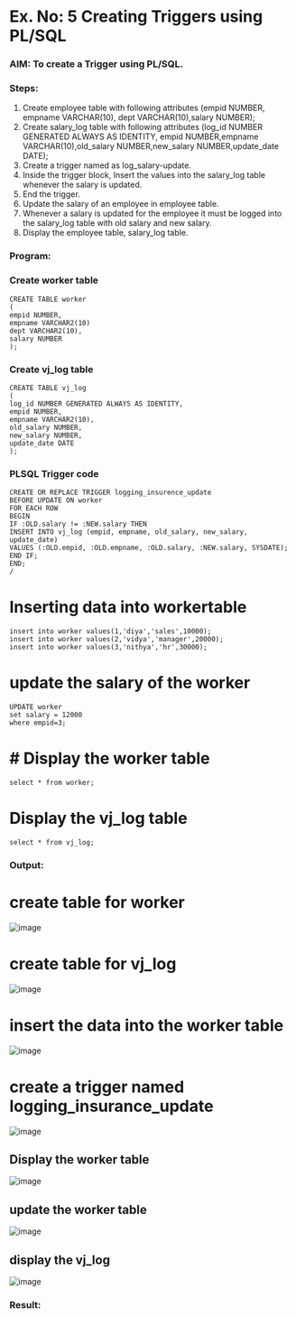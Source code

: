 # Ex. No: 5 Creating Triggers using PL/SQL

### AIM: To create a Trigger using PL/SQL.

### Steps:
1. Create employee table with following attributes (empid NUMBER, empname VARCHAR(10), dept VARCHAR(10),salary NUMBER);
2. Create salary_log table with following attributes (log_id NUMBER GENERATED ALWAYS AS IDENTITY, empid NUMBER,empname VARCHAR(10),old_salary NUMBER,new_salary NUMBER,update_date DATE);
3. Create a trigger named as log_salary-update.
4. Inside the trigger block, Insert the values into the salary_log table whenever the salary is updated.
5. End the trigger.
6. Update the salary of an employee in employee table.
7. Whenever a salary is updated for the employee it must be logged into the salary_log table with old salary and new salary.
8. Display the employee table, salary_log table.

### Program:
### Create worker table
~~~
CREATE TABLE worker
(
empid NUMBER,
empname VARCHAR2(10)
dept VARCHAR2(10),
salary NUMBER
);
~~~
### Create vj_log table
~~~
CREATE TABLE vj_log
(
log_id NUMBER GENERATED ALWAYS AS IDENTITY,
empid NUMBER,
empname VARCHAR2(10),
old_salary NUMBER,
new_salary NUMBER,
update_date DATE
);
~~~
### PLSQL Trigger code
~~~
CREATE OR REPLACE TRIGGER logging_insurence_update
BEFORE UPDATE ON worker
FOR EACH ROW
BEGIN
IF :OLD.salary != :NEW.salary THEN
INSERT INTO vj_log (empid, empname, old_salary, new_salary, update_date)
VALUES (:OLD.empid, :OLD.empname, :OLD.salary, :NEW.salary, SYSDATE);
END IF;
END;
/
~~~
# Inserting data into workertable
~~~
insert into worker values(1,'diya','sales',10000);
insert into worker values(2,'vidya','manager',20000);
insert into worker values(3,'nithya','hr',30000);
~~~
# update the salary of the worker
~~~
UPDATE worker
set salary = 12000
where empid=3;
~~~
# # Display the worker table
~~~
select * from worker;
~~~
# Display the vj_log table
~~~
select * from vj_log;
~~~

### Output:
# create table for worker
![image](https://github.com/21005984/Ex-No-5-Creating-Triggers-using-PL-SQL/assets/94748389/6fa050b2-18a7-4ff1-9c39-d13346848f51)

# create table for vj_log

![image](https://github.com/21005984/Ex-No-5-Creating-Triggers-using-PL-SQL/assets/94748389/8fb16f3b-3a78-4f33-8e6f-7d474b61ecd9)
# insert the data into the worker table
![image](https://github.com/21005984/Ex-No-5-Creating-Triggers-using-PL-SQL/assets/94748389/7bb0393c-a96c-482b-8793-5684f7092771)

# create a trigger named logging_insurance_update

![image](https://github.com/21005984/Ex-No-5-Creating-Triggers-using-PL-SQL/assets/94748389/ecdaf0c4-bef0-4249-b994-6f4203f12ea9)

## Display the worker table

![image](https://github.com/21005984/Ex-No-5-Creating-Triggers-using-PL-SQL/assets/94748389/3c97e284-6fce-4c42-ba7c-68a6975d6007)

## update the worker table

![image](https://github.com/21005984/Ex-No-5-Creating-Triggers-using-PL-SQL/assets/94748389/9cbfef1e-4c1c-4377-bc44-caf3a73b3398)


## display the vj_log

![image](https://github.com/21005984/Ex-No-5-Creating-Triggers-using-PL-SQL/assets/94748389/60c2185e-9c4d-4823-b461-4809abdc4d94)

### Result:
